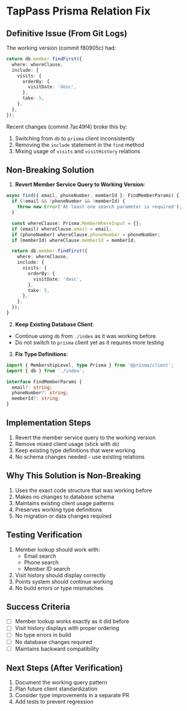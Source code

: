# TapPass Prisma Relation Fix

## Definitive Issue (From Git Logs)

The working version (commit f80905c) had:
```typescript
return db.member.findFirst({
  where: whereClause,
  include: {
    visits: {
      orderBy: {
        visitDate: 'desc',
      },
      take: 5,
    },
  },
});
```

Recent changes (commit 7ac49f4) broke this by:
1. Switching from `db` to `prisma` client inconsistently
2. Removing the `include` statement in the `find` method
3. Mixing usage of `visits` and `visitHistory` relations

## Non-Breaking Solution

1. **Revert Member Service Query to Working Version**:
```typescript
async find({ email, phoneNumber, memberId }: FindMemberParams) {
  if (!email && !phoneNumber && !memberId) {
    throw new Error('At least one search parameter is required');
  }

  const whereClause: Prisma.MemberWhereInput = {};
  if (email) whereClause.email = email;
  if (phoneNumber) whereClause.phoneNumber = phoneNumber;
  if (memberId) whereClause.memberId = memberId;

  return db.member.findFirst({
    where: whereClause,
    include: {
      visits: {
        orderBy: {
          visitDate: 'desc',
        },
        take: 5,
      },
    },
  });
}
```

2. **Keep Existing Database Client**:
- Continue using `db` from `./index` as it was working before
- Do not switch to `prisma` client yet as it requires more testing

3. **Fix Type Definitions**:
```typescript
import { MembershipLevel, type Prisma } from '@prisma/client';
import { db } from './index';

interface FindMemberParams {
  email?: string;
  phoneNumber?: string;
  memberId?: string;
}
```

## Implementation Steps

1. Revert the member service query to the working version
2. Remove mixed client usage (stick with `db`)
3. Keep existing type definitions that were working
4. No schema changes needed - use existing relations

## Why This Solution is Non-Breaking

1. Uses the exact code structure that was working before
2. Makes no changes to database schema
3. Maintains existing client usage patterns
4. Preserves working type definitions
5. No migration or data changes required

## Testing Verification

1. Member lookup should work with:
   - Email search
   - Phone search
   - Member ID search
2. Visit history should display correctly
3. Points system should continue working
4. No build errors or type mismatches

## Success Criteria

- [ ] Member lookup works exactly as it did before
- [ ] Visit history displays with proper ordering
- [ ] No type errors in build
- [ ] No database changes required
- [ ] Maintains backward compatibility

## Next Steps (After Verification)

1. Document the working query pattern
2. Plan future client standardization
3. Consider type improvements in a separate PR
4. Add tests to prevent regression 